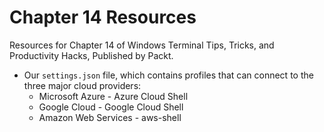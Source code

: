 Chapter 14 Resources
===================

Resources for Chapter 14 of Windows Terminal Tips, Tricks, and Productivity Hacks, Published by Packt.

- Our `settings.json` file, which contains profiles that can connect to the three major cloud providers:
    - Microsoft Azure - Azure Cloud Shell
    - Google Cloud - Google Cloud Shell
    - Amazon Web Services - aws-shell
